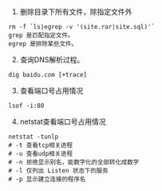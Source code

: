 1. 删除目录下所有文件，除指定文件外
```
rm -f `ls|egrep -v '(site.rar|site.sql)'`
grep 是匹配指定文件。
egrep 是排除某些文件。
```
2. 查询DNS解析过程。
```
dig baidu.com [+trace]
```

3. 查看端口号占用情况
```
lsof -i:80
```

4. netstat查看端口号占用情况
```
netstat -tunlp
# -t 查看tcp相关进程
# -u 查看udp相关进程
# -n 拒绝显示别名，能数字化的全部转化成数字
# -l 仅列出 Listen 状态下的服务
# -p 显示建立连接的程序名
```
